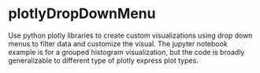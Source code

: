# plotlyDropDownMenu
Use python plotly libraries to create custom visualizations using drop down menus to filter data and customize the visual.
The jupyter notebook example is for a grouped histogram visualization, but the code is broadly generalizable to different type of plotly express plot types.
